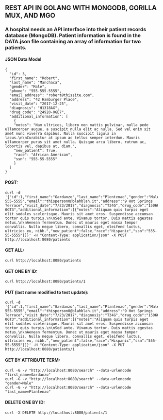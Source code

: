 ## REST API IN GOLANG WITH MONGODB, GORILLA MUX, AND MGO

### A hospital needs an API interface into their patient records database (MongoDB). Patient information is found in the DATA.json file containing an array of information for two patients.

#### JSON Data Model
```
{
  "id": 3,
  "first_name": "Robert",
  "last_name": "Manchaca",
  "gender": "Male",
  "phone": "555-555-5555",
  "email_address": "robert@thissite.com",
  "address": "42 Hamburger Place",
  "visit_date": "2017-12-25",
  "diagnosis": "H1318AX",
  "drug_code": "24920-0GE7",
  "additional_information": [
    {
    "notes": "Nam ultrices, libero non mattis pulvinar, nulla pede ullamcorper augue, a suscipit nulla elit ac nulla. Sed vel enim sit amet nunc viverra dapibus. Nulla suscipit ligula in lacus.\n\nCurabitur at ipsum ac tellus semper interdum. Mauris ullamcorper purus sit amet nulla. Quisque arcu libero, rutrum ac, lobortis vel, dapibus at, diam.",
    "new_patient": True,
    "race": "African American",
    "ssn": "555-55-5555"
    }
  ]
}
```

#### POST:
```
curl -d '{"id":1,"first_name":"Gardanzo","last_name":"Plentenao","gender":"Male","phone_number":"555-555-5555","email":"thisperson0@blahblah.it","address":"9 Hot Springs Terrace","visit_date":"7/23/2017","diagnosis":"T34G","drug_code":"15060-0GT3","additional_information":[{"notes":"Aliquam quis turpis eget elit sodales scelerisque. Mauris sit amet eros. Suspendisse accumsan tortor quis turpis.\n\nSed ante. Vivamus tortor. Duis mattis egestas metus.\n\nAenean fermentum. Donec ut mauris eget massa tempor convallis. Nulla neque libero, convallis eget, eleifend luctus, ultricies eu, nibh.","new_patient":false,"race":"Hispanic","ssn":"555-55-5555"}]}' -H "Content-Type: application/json" -X POST http://localhost:8080/patients
```

#### GET ALL:
```
curl http://localhost:8080/patients
```

#### GET ONE BY ID:
```
curl http://localhost:8080/patients/1
```

#### PUT (last name modified to test update):
```
curl -d '{"id":1,"first_name":"Gardanzo","last_name":"Plantenao","gender":"Male","phone_number":"555-555-5555","email":"thisperson0@blahblah.it","address":"9 Hot Springs Terrace","visit_date":"7/23/2017","diagnosis":"T34G","drug_code":"15060-0GT3","additional_information":[{"notes":"Aliquam quis turpis eget elit sodales scelerisque. Mauris sit amet eros. Suspendisse accumsan tortor quis turpis.\n\nSed ante. Vivamus tortor. Duis mattis egestas metus.\n\nAenean fermentum. Donec ut mauris eget massa tempor convallis. Nulla neque libero, convallis eget, eleifend luctus, ultricies eu, nibh.","new_patient":false,"race":"Hispanic","ssn":"555-55-5555"}]}' -H "Content-Type: application/json" -X PUT http://localhost:8080/patients/1
```

#### GET BY ATTRIBUTE TERM:
```
curl -G -v "http://localhost:8080/search" --data-urlencode "first_name=Gardanzo"
curl -G -v "http://localhost:8080/search" --data-urlencode "gender=Male"
curl -G -v "http://localhost:8080/search" --data-urlencode "last_name=Plantenao"
```

#### DELETE ONE BY ID:
```
curl -X DELETE http://localhost:8080/patients/1
```